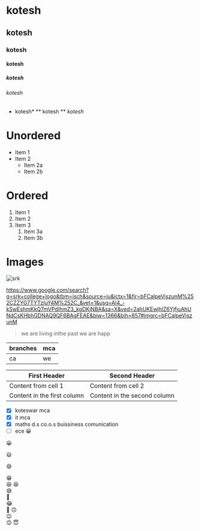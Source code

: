 # kotesh
## kotesh
### kotesh
#### kotesh
##### kotesh
###### kotesh
* kotesh*
** kotesh **
_kotesh_
# Unordered
* Item 1
* Item 2
  * Item 2a
  * Item 2b
# Ordered
1. Item 1
1. Item 2
1. Item 3
   1. Item 3a
   1. Item 3b
 # Images
 ![srk](https://srkit.in/img/logo2.png)
 
 https://www.google.com/search?q=srk+college+logo&tbm=isch&source=iu&ictx=1&fir=bFCalpeVjszunM%252CZZYG7TYTzIuY4M%252C_&vet=1&usg=AI4_-kSwEshmKkQ7mVPdIhmZ3_kgDKjNBA&sa=X&ved=2ahUKEwjhlZ6YjfjuAhUNdCsKHbhGDNAQ9QF6BAgFEAE&biw=1366&bih=657#imgrc=bFCalpeVjszunM
 >we are living inthe past
 > we are happ
 
 branches | mca
  --------|-------
  ca | we
  
  First Header | Second Header
------------ | -------------
Content from cell 1 | Content from cell 2
Content in the first column | Content in the second column
- [x] koteswar mca
- [x] it mca
- [x] maths d.s co.o.s buissiness comunication
- [ ] ece
:grinning:

:grinning:

:smiley:

:smile:

:grin:	
:laughing:
:satisfied:		
:sweat_smile:	
:rofl:		
:joy:	
:slightly_smiling_face:	
:upside_down_face:	
:wink:	
:blush:	
:innocent:

